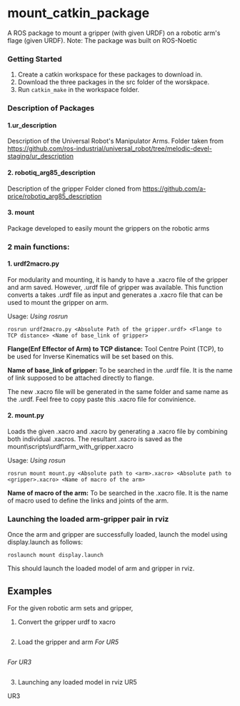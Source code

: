 # mount_catkin_package
A ROS package to mount a gripper (with given URDF) on a robotic arm's flage (given URDF). 
Note: The package was built on ROS-Noetic

### Getting Started
1. Create a catkin workspace for these packages to download in.
2. Download the three packages in the src folder of the worskpace.
3. Run `catkin_make` in the workspace folder.

### Description of Packages
#### 1.ur_description
Description of the Universal Robot's Manipulator Arms.
Folder taken from https://github.com/ros-industrial/universal_robot/tree/melodic-devel-staging/ur_description
#### 2. robotiq_arg85_description
Description of the gripper
Folder cloned from https://github.com/a-price/robotiq_arg85_description
#### 3. mount
Package developed to easily mount the grippers on the robotic arms

### 2 main functions:
#### 1. urdf2macro.py
For modularity and mounting, it is handy to have a .xacro file of the gripper and arm saved. However, .urdf file of gripper was available.
This function converts a takes .urdf file as input and generates a .xacro file that can be used to mount the gripper on arm.

Usage:
_Using rosrun_
```shell
rosrun urdf2macro.py <Absolute Path of the gripper.urdf> <Flange to TCP distance> <Name of base_link of gripper>
```
**Flange(Enf Effector of Arm) to TCP distance:** Tool Centre Point (TCP), to be used for Inverse Kinematics will be set based on this.

**Name of base_link of gripper:** To be searched in the <gripper>.urdf file. It is the name of link supposed to be attached directly to flange.

The new <gripper>.xacro file will be generated in the same folder and same name as the <gripper>.urdf. Feel free to copy paste this .xacro file for convinience.
  
#### 2. mount.py
Loads the given <gripper>.xacro and <arm>.xacro by generating a .xacro file by combining both individual .xacros. The resultant .xacro is saved as the mount\scripts\urdf\arm_with_gripper.xacro
  
Usage:
  _Using rosun_
  ```shell
  rosrun mount mount.py <Absolute path to <arm>.xacro> <Absolute path to <gripper>.xacro> <Name of macro of the arm>
  ```

**Name of macro of the arm:** To be searched in the <arm>.xacro file. It is the name of macro used to define the links and joints of the arm.
  
### Launching the loaded arm-gripper pair in rviz
Once the arm and gripper are successfully loaded, launch the model using display.launch as follows:
  ```shell
  roslaunch mount display.launch
  ```
  This should launch the loaded model of arm and gripper in rviz.

## Examples
For the given robotic arm sets and gripper,
  
1. Convert the gripper urdf to xacro
  
  ```shell
  
  ```
2. Load the gripper and arm
  _For UR5_
  ```shell
  
  ```
  
  
  _For UR3_
  ```shell
  
  ```
 3. Launching any loaded model in rviz
  UR5
  
  UR3
